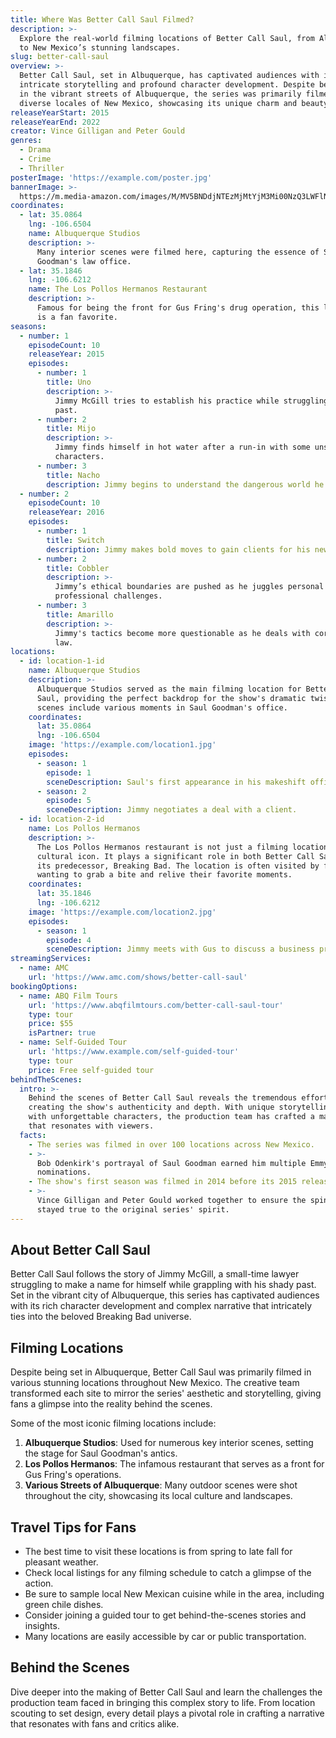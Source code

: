 ```yaml
---
title: Where Was Better Call Saul Filmed?
description: >-
  Explore the real-world filming locations of Better Call Saul, from Albuquerque
  to New Mexico’s stunning landscapes.
slug: better-call-saul
overview: >-
  Better Call Saul, set in Albuquerque, has captivated audiences with its
  intricate storytelling and profound character development. Despite being set
  in the vibrant streets of Albuquerque, the series was primarily filmed in the
  diverse locales of New Mexico, showcasing its unique charm and beauty.
releaseYearStart: 2015
releaseYearEnd: 2022
creator: Vince Gilligan and Peter Gould
genres:
  - Drama
  - Crime
  - Thriller
posterImage: 'https://example.com/poster.jpg'
bannerImage: >-
  https://m.media-amazon.com/images/M/MV5BNDdjNTEzMjMtYjM3Mi00NzQ3LWFlNWMtZjdmYWU3ZDkzMjk1XkEyXkFqcGc@._V1_SX300.jpg
coordinates:
  - lat: 35.0864
    lng: -106.6504
    name: Albuquerque Studios
    description: >-
      Many interior scenes were filmed here, capturing the essence of Saul
      Goodman's law office.
  - lat: 35.1846
    lng: -106.6212
    name: The Los Pollos Hermanos Restaurant
    description: >-
      Famous for being the front for Gus Fring's drug operation, this location
      is a fan favorite.
seasons:
  - number: 1
    episodeCount: 10
    releaseYear: 2015
    episodes:
      - number: 1
        title: Uno
        description: >-
          Jimmy McGill tries to establish his practice while struggling with his
          past.
      - number: 2
        title: Mijo
        description: >-
          Jimmy finds himself in hot water after a run-in with some unsavory
          characters.
      - number: 3
        title: Nacho
        description: Jimmy begins to understand the dangerous world he's approaching.
  - number: 2
    episodeCount: 10
    releaseYear: 2016
    episodes:
      - number: 1
        title: Switch
        description: Jimmy makes bold moves to gain clients for his new practice.
      - number: 2
        title: Cobbler
        description: >-
          Jimmy’s ethical boundaries are pushed as he juggles personal and
          professional challenges.
      - number: 3
        title: Amarillo
        description: >-
          Jimmy's tactics become more questionable as he deals with corporate
          law.
locations:
  - id: location-1-id
    name: Albuquerque Studios
    description: >-
      Albuquerque Studios served as the main filming location for Better Call
      Saul, providing the perfect backdrop for the show's dramatic twists. Key
      scenes include various moments in Saul Goodman's office.
    coordinates:
      lat: 35.0864
      lng: -106.6504
    image: 'https://example.com/location1.jpg'
    episodes:
      - season: 1
        episode: 1
        sceneDescription: Saul's first appearance in his makeshift office.
      - season: 2
        episode: 5
        sceneDescription: Jimmy negotiates a deal with a client.
  - id: location-2-id
    name: Los Pollos Hermanos
    description: >-
      The Los Pollos Hermanos restaurant is not just a filming location; it's a
      cultural icon. It plays a significant role in both Better Call Saul and
      its predecessor, Breaking Bad. The location is often visited by fans
      wanting to grab a bite and relive their favorite moments.
    coordinates:
      lat: 35.1846
      lng: -106.6212
    image: 'https://example.com/location2.jpg'
    episodes:
      - season: 1
        episode: 4
        sceneDescription: Jimmy meets with Gus to discuss a business proposal.
streamingServices:
  - name: AMC
    url: 'https://www.amc.com/shows/better-call-saul'
bookingOptions:
  - name: ABQ Film Tours
    url: 'https://www.abqfilmtours.com/better-call-saul-tour'
    type: tour
    price: $55
    isPartner: true
  - name: Self-Guided Tour
    url: 'https://www.example.com/self-guided-tour'
    type: tour
    price: Free self-guided tour
behindTheScenes:
  intro: >-
    Behind the scenes of Better Call Saul reveals the tremendous effort put into
    creating the show's authenticity and depth. With unique storytelling blended
    with unforgettable characters, the production team has crafted a masterpiece
    that resonates with viewers.
  facts:
    - The series was filmed in over 100 locations across New Mexico.
    - >-
      Bob Odenkirk's portrayal of Saul Goodman earned him multiple Emmy
      nominations.
    - The show's first season was filmed in 2014 before its 2015 release.
    - >-
      Vince Gilligan and Peter Gould worked together to ensure the spinoff
      stayed true to the original series' spirit.
---
```


## About Better Call Saul

Better Call Saul follows the story of Jimmy McGill, a small-time lawyer struggling to make a name for himself while grappling with his shady past. Set in the vibrant city of Albuquerque, this series has captivated audiences with its rich character development and complex narrative that intricately ties into the beloved Breaking Bad universe.

## Filming Locations

Despite being set in Albuquerque, Better Call Saul was primarily filmed in various stunning locations throughout New Mexico. The creative team transformed each site to mirror the series' aesthetic and storytelling, giving fans a glimpse into the reality behind the scenes.

Some of the most iconic filming locations include:

1. **Albuquerque Studios**: Used for numerous key interior scenes, setting the stage for Saul Goodman's antics.
2. **Los Pollos Hermanos**: The infamous restaurant that serves as a front for Gus Fring's operations.
3. **Various Streets of Albuquerque**: Many outdoor scenes were shot throughout the city, showcasing its local culture and landscapes.

## Travel Tips for Fans

- The best time to visit these locations is from spring to late fall for pleasant weather.
- Check local listings for any filming schedule to catch a glimpse of the action.
- Be sure to sample local New Mexican cuisine while in the area, including green chile dishes.
- Consider joining a guided tour to get behind-the-scenes stories and insights.
- Many locations are easily accessible by car or public transportation.

## Behind the Scenes

Dive deeper into the making of Better Call Saul and learn the challenges the production team faced in bringing this complex story to life. From location scouting to set design, every detail plays a pivotal role in crafting a narrative that resonates with fans and critics alike.
